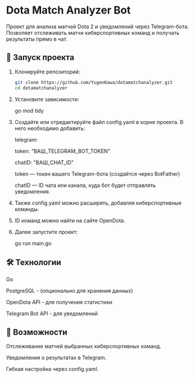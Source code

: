 
# Dota Match Analyzer Bot

Проект для анализа матчей Dota 2 и уведомлений через Telegram-бота.  
Позволяет отслеживать матчи киберспортивных команд и получать результаты прямо в чат.

## 🚀 Запуск проекта

1. Клонируйте репозиторий:

   ```bash
   git clone https://github.com/YugenKawa/dotamatchanalyzer.git
   cd dotamatchanalyzer

2. Установите зависимости:
   
   go mod tidy

4. Создайте или отредактируйте файл config.yaml в корне проекта.
   В него необходимо добавить:

   telegram:
   
     token: "ВАШ_TELEGRAM_BOT_TOKEN"
   
     chatID: "ВАШ_CHAT_ID"

   token — токен вашего Telegram-бота (создаётся через BotFather)
   
   chatID — ID чата или канала, куда бот будет отправлять уведомления.

6. Также config.yaml можно расширять, добавляя киберспортивные команды.
7. 
   ID команд можно найти на сайте OpenDota.

8. Далее запустите проект:
   
   go run main.go

## 🛠 Технологии

   Go
   
   PostgreSQL - (опционально для хранения данных)
   
   OpenDota API - для получения статистики
   
   Telegram Bot API - для уведомлений

## 📌 Возможности

   Отслеживание матчей выбранных киберспортивных команд.

   Уведомления о результатах в Telegram.

   Гибкая настройка через config.yaml.
